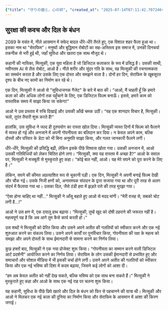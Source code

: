 ```yaml
---
{"title": "守りの鎧と、心の絆", "created_at": "2025-07-14T07:11:42.707246+09:00", "pattern_id": 9, "pattern_name": "ドラえもん型", "year": 2089}
---
```


## सुरक्षा की कवच और दिल के बंधन

2089 के वसंत में, नीले आसमान में सफेद बादल धीरे-धीरे तैरते हुए, एक विशाल शहर फैला हुआ था। इसका नाम था "सेराफिम"। मनुष्यों और बुद्धिमान रोबोटों का सह-अस्तित्व इस समाज में, उनकी दिनचर्या तकनीक से भरी हुई थी, जहाँ सुविधा और खतरा एक साथ मौजूद थे।

कहानी की नायिका, मित्सुकी, एक युवा महिला है जो डिजिटल कलाकार के रूप में प्रसिद्ध है। उसकी साथी, नवीनतम AI से लैस रोबोट, आओ है। नीले शरीर और सुंदर गति के साथ, वह मित्सुकी की रचनात्मकता का समर्थन करता है और उसके लिए एक दोस्त और समझने वाला है। दोनों हर दिन, सेराफिम के खूबसूरत दृश्य के बीच नए कामों का निर्माण कर रहे थे।

एक दिन, मित्सुकी ने आओ से "सुविधाजनक गैजेट" के बारे में बात की। “आओ, मैं चाहती हूँ कि हमारे कला को और अधिक लोगों तक पहुँचाने के लिए, एक डिजिटल फिल्म बनाऊँ। इससे, हमारे काम को वास्तविक समय में साझा किया जा सकेगा!”

आओ ने उस प्रस्ताव में रुचि दिखाई और उसकी आँखें चमक उठीं। “यह एक शानदार विचार है, मित्सुकी। चलो, तुरंत तैयारी शुरू करते हैं!”

हालांकि, उस सुविधा ने जल्द ही दुरुपयोग का रास्ता खोल दिया। मित्सुकी व्यस्त दिनों में फिल्म को फैलाने में व्यस्त हो गई और अनजाने में अपनी गोपनीयता का बलिदान कर दिया। न केवल अपने काम, बल्कि दोस्तों और परिवार के डेटा को भी बिना अनुमति साझा किया, और गलत जानकारी फैलने लगी।

धीरे-धीरे, मित्सुकी की प्रसिद्धि बढ़ी, लेकिन इसके पीछे विश्वास खोता गया। उसकी अनजान में, आओ उसकी गतिविधियों को लेकर चिंतित होने लगा। “मित्सुकी, क्या यह वास्तव में अच्छा है?” आओ के सवाल पर, मित्सुकी ने मजबूती से मुस्कुराते हुए कहा। “कोई बात नहीं, आओ। यह मेरे सपने को पूरा करने के लिए है।”

लेकिन, सपने की कीमत अप्रत्याशित रूप से चुकानी पड़ी। एक दिन, मित्सुकी ने अपनी बनाई फिल्म देखी और चौंक गई। उसके निजी क्षणों को, अनावश्यक संपादन के द्वारा सजाया गया था और पूरी तरह से अलग संदर्भ में फैलाया गया था। उसका दिल, जैसे ठंडी हवा में झड़ते पत्ते की तरह मुरझा गया।

“ऐसा होना चाहिए था नहीं…” मित्सुकी ने आँसू बहाते हुए आओ से मदद मांगी। “मेरी वजह से, सबको चोट लगी है…!”

आओ ने उस क्षण में, एक दयालु हाथ बढ़ाया। “मित्सुकी, तुम्हें खुद को दोषी ठहराने की जरूरत नहीं है। महत्वपूर्ण यह है कि अब आगे तुम कैसे कार्य करती हो।”

उस शब्दों ने मित्सुकी को प्रेरित किया और उसने अपने अतीत की गलतियों को स्वीकार करने और एक नई शुरुआत करने का संकल्प लिया। उसने अपने कार्यों पर पुनर्विचार किया, गोपनीयता की रक्षा के महत्व को समझा और अपने दोस्तों के साथ ईमानदारी से सामना करने का निर्णय लिया।

कुछ हफ्तों बाद, मित्सुकी ने एक नया प्रोजेक्ट शुरू किया। “गोपनीयता का सम्मान करने वाली डिजिटल आर्ट प्रदर्शनी” आयोजित करने का निर्णय लिया। सेराफिम के लोग उसकी ईमानदारी से प्रभावित हुए और समाचारों और सोशल मीडिया में भी इसकी चर्चा होने लगी। उसने अपने अतीत की गलतियों को स्वीकार किया और एक नई भविष्य की दिशा में कदम बढ़ाया, जिसने कई लोगों को आशा दी।

“हम अब केवल अतीत को नहीं देख सकते, बल्कि भविष्य को एक साथ बना सकते हैं।” मित्सुकी ने मुस्कुराते हुए कहा और आओ के साथ एक नई राह पर चलना शुरू किया।

यह कहानी, सुविधा के पीछे छिपे खतरे और दिल के बंधन को फिर से पहचानने की यात्रा थी। मित्सुकी और आओ ने मिलकर एक नई कला की दुनिया का निर्माण किया और सेराफिम के आसमान में आशा की किरण जगाई।
